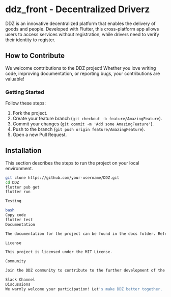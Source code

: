 # ddz_front - Decentralized Driverz

DDZ is an innovative decentralized platform that enables the delivery of goods and people. Developed with Flutter, this cross-platform app allows users to access services without registration, while drivers need to verify their identity to register.

## How to Contribute

We welcome contributions to the DDZ project! Whether you love writing code, improving documentation, or reporting bugs, your contributions are valuable!

### Getting Started

Follow these steps:

1. Fork the project.
2. Create your feature branch (`git checkout -b feature/AmazingFeature`).
3. Commit your changes (`git commit -m 'Add some AmazingFeature'`).
4. Push to the branch (`git push origin feature/AmazingFeature`).
5. Open a new Pull Request.

## Installation

This section describes the steps to run the project on your local environment.

```bash
git clone https://github.com/your-username/DDZ.git
cd DDZ
flutter pub get
flutter run

Testing

bash
Copy code
flutter test
Documentation

The documentation for the project can be found in the docs folder. Refer to it for details on usage, design, and contribution guidelines.

License

This project is licensed under the MIT License.

Community

Join the DDZ community to contribute to the further development of the project!

Slack Channel
Discussions
We warmly welcome your participation! Let's make DDZ better together.
